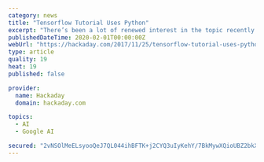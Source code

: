 ```yaml
---
category: news
title: "Tensorflow Tutorial Uses Python"
excerpt: "There’s been a lot of renewed interest in the topic recently because of the success of TensorFlow. If you are adept at Python and remember your high school algebra, you might enjoy [Oliver ..."
publishedDateTime: 2020-02-01T00:00:00Z
webUrl: "https://hackaday.com/2017/11/25/tensorflow-tutorial-uses-python/"
type: article
quality: 19
heat: 19
published: false

provider:
  name: Hackaday
  domain: hackaday.com

topics:
  - AI
  - Google AI

secured: "2vNSOlMeELsyooQeJ7QL044ihBFTK+j2CYQ3uIyKehY/7BkMywXQioUBZ2bkXtIHd3kAzttloYZ6WQshDsQ6D2EoE3hKY7STkv+qNWPeQxWbnpi5nzHX/l6yQUGmMhnNAsvKGOv/u1O8fu0xO8/odTEIBesh8CEJD8OWc3F1QT6hTvPVBAakgjYab7bkU1WhZvx3+sZeIDKIk7zDuPqOROkoQJBHG2aUDZz1NAc1oZMn9BcwA3FsspV231n/Q1gZITcprnGm6rYZlxpZTEiA8N8pMtBU4nY/jsPpekhrHlg7l3IdaewGJjuktu+E+2lQ;0w/zxzCobIxy1T1+lVJYVA=="
---
```


